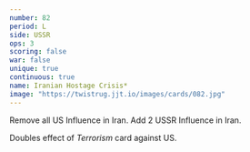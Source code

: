 ```yaml
---
number: 82
period: L
side: USSR
ops: 3
scoring: false
war: false
unique: true
continuous: true
name: Iranian Hostage Crisis*
image: "https://twistrug.jjt.io/images/cards/082.jpg"
---
```

Remove all US Influence in Iran. Add 2 USSR Influence in Iran.

Doubles effect of *Terrorism* card against US.
